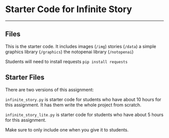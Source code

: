 # Starter Code for Infinite Story

----

## Files

This is the starter code. It includes 
images (`/img`)
stories (`/data`)
a simple graphics library (`/graphics`)
the notopenai library (`/notopenai`)

Students will need to install requests
`pip install requests`

## Starter Files

There are two versions of this assignment:

`infinite_story.py` is starter code for students who have about 10 hours for this assignment. It has them write the whole project from scratch.

`infinite_story_lite.py` is starter code for students who have about 5 hours for this assignment. 

Make sure to only include one when you give it to students.
